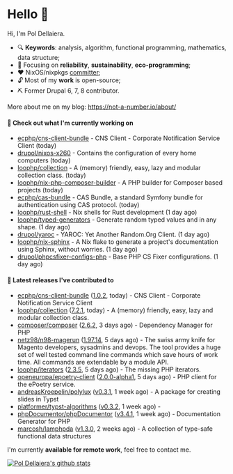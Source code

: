 # Hello 👋

Hi, I'm Pol Dellaiera.

- 🔍 **Keywords**: analysis, algorithm, functional programming, mathematics, data structure;
- 🎯 Focusing on **reliability**, **sustainability**, **eco-programming**;
- ❤️ NixOS/nixpkgs [committer](https://github.com/orgs/NixOS/teams/nixpkgs-committers?query=drupol);
- 🔓 Most of my **work** is open-source;
- ⛏️ Former Drupal 6, 7, 8 contributor.

More about me on my blog: https://not-a-number.io/about/

#### 👷 Check out what I'm currently working on

- [ecphp/cns-client-bundle](https://github.com/ecphp/cns-client-bundle) - CNS Client - Corporate Notification Service Client (today)
- [drupol/nixos-x260](https://github.com/drupol/nixos-x260) - Contains the configuration of every home computers (today)
- [loophp/collection](https://github.com/loophp/collection) - A (memory) friendly, easy, lazy and modular collection class. (today)
- [loophp/nix-php-composer-builder](https://github.com/loophp/nix-php-composer-builder) - A PHP builder for Composer based projects (today)
- [ecphp/cas-bundle](https://github.com/ecphp/cas-bundle) - CAS Bundle, a standard Symfony bundle for authentication using CAS protocol. (today)
- [loophp/rust-shell](https://github.com/loophp/rust-shell) - Nix shells for Rust development (1 day ago)
- [loophp/typed-generators](https://github.com/loophp/typed-generators) - Generate random typed values and in any shape. (1 day ago)
- [drupol/yaroc](https://github.com/drupol/yaroc) - YAROC: Yet Another Random.Org Client. (1 day ago)
- [loophp/nix-sphinx](https://github.com/loophp/nix-sphinx) - A Nix flake to generate a project&#39;s documentation using Sphinx, without worries. (1 day ago)
- [drupol/phpcsfixer-configs-php](https://github.com/drupol/phpcsfixer-configs-php) - Base PHP CS Fixer configurations. (1 day ago)

#### 🔭 Latest releases I've contributed to

- [ecphp/cns-client-bundle](https://github.com/ecphp/cns-client-bundle) ([1.0.2](https://github.com/ecphp/cns-client-bundle/releases/tag/1.0.2), today) - CNS Client - Corporate Notification Service Client
- [loophp/collection](https://github.com/loophp/collection) ([7.2.1](https://github.com/loophp/collection/releases/tag/7.2.1), today) - A (memory) friendly, easy, lazy and modular collection class.
- [composer/composer](https://github.com/composer/composer) ([2.6.2](https://github.com/composer/composer/releases/tag/2.6.2), 3 days ago) - Dependency Manager for PHP
- [netz98/n98-magerun](https://github.com/netz98/n98-magerun) ([1.97.14](https://github.com/netz98/n98-magerun/releases/tag/1.97.14), 5 days ago) - The swiss army knife for Magento developers, sysadmins and devops. The tool provides a huge set of well tested command line commands which save hours of work time. All commands are extendable by a module API.
- [loophp/iterators](https://github.com/loophp/iterators) ([2.3.5](https://github.com/loophp/iterators/releases/tag/2.3.5), 5 days ago) - The missing PHP iterators.
- [openeuropa/epoetry-client](https://github.com/openeuropa/epoetry-client) ([2.0.0-alpha1](https://github.com/openeuropa/epoetry-client/releases/tag/2.0.0-alpha1), 5 days ago) - PHP client for the ePoetry service.
- [andreasKroepelin/polylux](https://github.com/andreasKroepelin/polylux) ([v0.3.1](https://github.com/andreasKroepelin/polylux/releases/tag/v0.3.1), 1 week ago) - A package for creating slides in Typst
- [platformer/typst-algorithms](https://github.com/platformer/typst-algorithms) ([v0.3.2](https://github.com/platformer/typst-algorithms/releases/tag/v0.3.2), 1 week ago) - 
- [phpDocumentor/phpDocumentor](https://github.com/phpDocumentor/phpDocumentor) ([v3.4.1](https://github.com/phpDocumentor/phpDocumentor/releases/tag/v3.4.1), 1 week ago) - Documentation Generator for PHP 
- [marcosh/lamphpda](https://github.com/marcosh/lamphpda) ([v1.3.0](https://github.com/marcosh/lamphpda/releases/tag/v1.3.0), 2 weeks ago) - A collection of type-safe functional data structures

I'm currently **available for remote work**, feel free to contact me.

[![Pol Dellaiera's github stats](https://github-readme-stats.vercel.app/api?username=drupol&count_private=true&show_icons=true)](https://github.com/drupol)
